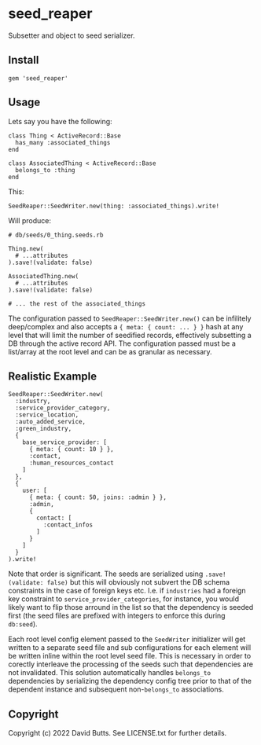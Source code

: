 # seed_reaper

Subsetter and object to seed serializer.

## Install

`gem 'seed_reaper'`

## Usage

Lets say you have the following:

```
class Thing < ActiveRecord::Base
  has_many :associated_things
end

class AssociatedThing < ActiveRecord::Base
  belongs_to :thing
end
```

This:

`SeedReaper::SeedWriter.new(thing: :associated_things).write!`

Will produce:

```
# db/seeds/0_thing.seeds.rb

Thing.new(
  # ...attributes
).save!(validate: false)

AssociatedThing.new(
  # ...attributes
).save!(validate: false)

# ... the rest of the associated_things
```

The configuration passed to `SeedReaper::SeedWriter.new()` can be infilitely deep/complex and also accepts a `{ meta: { count: ... } }` hash at any level that will limit the number of seedified records, effectively subsetting a DB through the active record API. The configuration passed must be a list/array at the root level and can be as granular as necessary.

## Realistic Example

```
SeedReaper::SeedWriter.new(
  :industry,
  :service_provider_category,
  :service_location,
  :auto_added_service,
  :green_industry,
  {
    base_service_provider: [
      { meta: { count: 10 } },
      :contact,
      :human_resources_contact
    ]
  },
  {
    user: [
      { meta: { count: 50, joins: :admin } },
      :admin,
      {
        contact: [
          :contact_infos
        ]
      }
    ]
  }
).write!
```

Note that order is significant. The seeds are serialized using `.save!(validate: false)` but this will obviously not subvert the DB schema constraints in the case of foreign keys etc. I.e. if `industries` had a foreign key constraint to `service_provider_categories`, for instance, you would likely want to flip those arround in the list so that the dependency is seeded first (the seed files are prefixed with integers to enforce this during `db:seed`).

Each root level config element passed to the `SeedWriter` initializer will get written to a separate seed file and sub configurations for each element will be written inline within the root level seed file. This is necessary in order to corectly interleave the processing of the seeds such that dependencies are not invalidated. This solution automatically handles `belongs_to` dependencies by serializing the dependency config tree prior to that of the dependent instance and subsequent non-`belongs_to` associations.

## Copyright

Copyright (c) 2022 David Butts. See LICENSE.txt for
further details.
